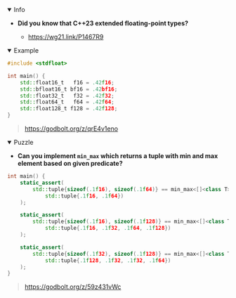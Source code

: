 <details open><summary>Info</summary><p>

* **Did you know that C++23 extended floating-point types?**

  * https://wg21.link/P1467R9

</p></details><details open><summary>Example</summary><p>

```cpp
#include <stdfloat>

int main() {
    std::float16_t   f16 = .42f16;
    std::bfloat16_t bf16 = .42bf16;
    std::float32_t   f32 = .42f32;
    std::float64_t   f64 = .42f64;
    std::float128_t f128 = .42f128;
}
```

> https://godbolt.org/z/qrE4v1eno

</p></details><details open><summary>Puzzle</summary><p>

* **Can you implement `min_max` which returns a tuple with min and max element based on given predicate?**

```cpp
int main() {
    static_assert(
        std::tuple{sizeof(.1f16), sizeof(.1f64)} == min_max<[]<class T> { return sizeof(T); }>(
            std::tuple{.1f16, .1f64})
    );

    static_assert(
        std::tuple{sizeof(.1f16), sizeof(.1f128)} == min_max<[]<class T> { return sizeof(T); }>(
            std::tuple{.1f16, .1f32, .1f64, .1f128})
    );

    static_assert(
        std::tuple{sizeof(.1f32), sizeof(.1f128)} == min_max<[]<class T> { return sizeof(T); }>(
            std::tuple{.1f128, .1f32, .1f32, .1f64})
    );
}
```

> https://godbolt.org/z/59z431vWc

</p></details>

